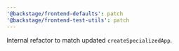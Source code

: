 ```yaml
---
'@backstage/frontend-defaults': patch
'@backstage/frontend-test-utils': patch
---
```


Internal refactor to match updated `createSpecializedApp`.
